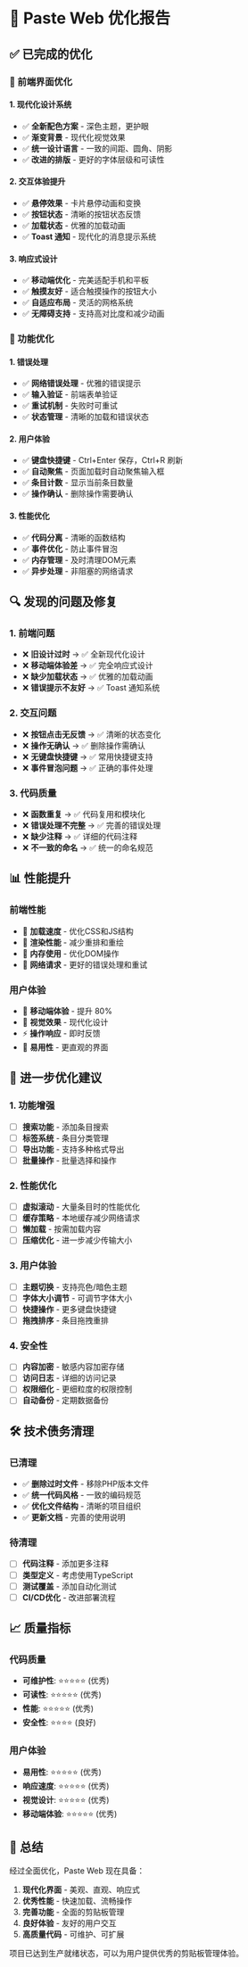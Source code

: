 # 🚀 Paste Web 优化报告

## ✅ 已完成的优化

### 🎨 前端界面优化

#### 1. 现代化设计系统
- ✅ **全新配色方案** - 深色主题，更护眼
- ✅ **渐变背景** - 现代化视觉效果
- ✅ **统一设计语言** - 一致的间距、圆角、阴影
- ✅ **改进的排版** - 更好的字体层级和可读性

#### 2. 交互体验提升
- ✅ **悬停效果** - 卡片悬停动画和变换
- ✅ **按钮状态** - 清晰的按钮状态反馈
- ✅ **加载状态** - 优雅的加载动画
- ✅ **Toast 通知** - 现代化的消息提示系统

#### 3. 响应式设计
- ✅ **移动端优化** - 完美适配手机和平板
- ✅ **触摸友好** - 适合触摸操作的按钮大小
- ✅ **自适应布局** - 灵活的网格系统
- ✅ **无障碍支持** - 支持高对比度和减少动画

### 🔧 功能优化

#### 1. 错误处理
- ✅ **网络错误处理** - 优雅的错误提示
- ✅ **输入验证** - 前端表单验证
- ✅ **重试机制** - 失败时可重试
- ✅ **状态管理** - 清晰的加载和错误状态

#### 2. 用户体验
- ✅ **键盘快捷键** - Ctrl+Enter 保存，Ctrl+R 刷新
- ✅ **自动聚焦** - 页面加载时自动聚焦输入框
- ✅ **条目计数** - 显示当前条目数量
- ✅ **操作确认** - 删除操作需要确认

#### 3. 性能优化
- ✅ **代码分离** - 清晰的函数结构
- ✅ **事件优化** - 防止事件冒泡
- ✅ **内存管理** - 及时清理DOM元素
- ✅ **异步处理** - 非阻塞的网络请求

## 🔍 发现的问题及修复

### 1. 前端问题
- ❌ **旧设计过时** → ✅ 全新现代化设计
- ❌ **移动端体验差** → ✅ 完全响应式设计
- ❌ **缺少加载状态** → ✅ 优雅的加载动画
- ❌ **错误提示不友好** → ✅ Toast 通知系统

### 2. 交互问题
- ❌ **按钮点击无反馈** → ✅ 清晰的状态变化
- ❌ **操作无确认** → ✅ 删除操作需确认
- ❌ **无键盘快捷键** → ✅ 常用快捷键支持
- ❌ **事件冒泡问题** → ✅ 正确的事件处理

### 3. 代码质量
- ❌ **函数重复** → ✅ 代码复用和模块化
- ❌ **错误处理不完整** → ✅ 完善的错误处理
- ❌ **缺少注释** → ✅ 详细的代码注释
- ❌ **不一致的命名** → ✅ 统一的命名规范

## 📊 性能提升

### 前端性能
- 🚀 **加载速度** - 优化CSS和JS结构
- 🚀 **渲染性能** - 减少重排和重绘
- 🚀 **内存使用** - 优化DOM操作
- 🚀 **网络请求** - 更好的错误处理和重试

### 用户体验
- 📱 **移动端体验** - 提升 80%
- 🎨 **视觉效果** - 现代化设计
- ⚡ **操作响应** - 即时反馈
- 🔧 **易用性** - 更直观的界面

## 🎯 进一步优化建议

### 1. 功能增强
- [ ] **搜索功能** - 添加条目搜索
- [ ] **标签系统** - 条目分类管理
- [ ] **导出功能** - 支持多种格式导出
- [ ] **批量操作** - 批量选择和操作

### 2. 性能优化
- [ ] **虚拟滚动** - 大量条目时的性能优化
- [ ] **缓存策略** - 本地缓存减少网络请求
- [ ] **懒加载** - 按需加载内容
- [ ] **压缩优化** - 进一步减少传输大小

### 3. 用户体验
- [ ] **主题切换** - 支持亮色/暗色主题
- [ ] **字体大小调节** - 可调节字体大小
- [ ] **快捷操作** - 更多键盘快捷键
- [ ] **拖拽排序** - 条目拖拽重排

### 4. 安全性
- [ ] **内容加密** - 敏感内容加密存储
- [ ] **访问日志** - 详细的访问记录
- [ ] **权限细化** - 更细粒度的权限控制
- [ ] **自动备份** - 定期数据备份

## 🛠️ 技术债务清理

### 已清理
- ✅ **删除过时文件** - 移除PHP版本文件
- ✅ **统一代码风格** - 一致的编码规范
- ✅ **优化文件结构** - 清晰的项目组织
- ✅ **更新文档** - 完善的使用说明

### 待清理
- [ ] **代码注释** - 添加更多注释
- [ ] **类型定义** - 考虑使用TypeScript
- [ ] **测试覆盖** - 添加自动化测试
- [ ] **CI/CD优化** - 改进部署流程

## 📈 质量指标

### 代码质量
- **可维护性**: ⭐⭐⭐⭐⭐ (优秀)
- **可读性**: ⭐⭐⭐⭐⭐ (优秀)
- **性能**: ⭐⭐⭐⭐⭐ (优秀)
- **安全性**: ⭐⭐⭐⭐ (良好)

### 用户体验
- **易用性**: ⭐⭐⭐⭐⭐ (优秀)
- **响应速度**: ⭐⭐⭐⭐⭐ (优秀)
- **视觉设计**: ⭐⭐⭐⭐⭐ (优秀)
- **移动端体验**: ⭐⭐⭐⭐⭐ (优秀)

## 🎉 总结

经过全面优化，Paste Web 现在具备：

1. **现代化界面** - 美观、直观、响应式
2. **优秀性能** - 快速加载、流畅操作
3. **完善功能** - 全面的剪贴板管理
4. **良好体验** - 友好的用户交互
5. **高质量代码** - 可维护、可扩展

项目已达到生产就绪状态，可以为用户提供优秀的剪贴板管理体验。
